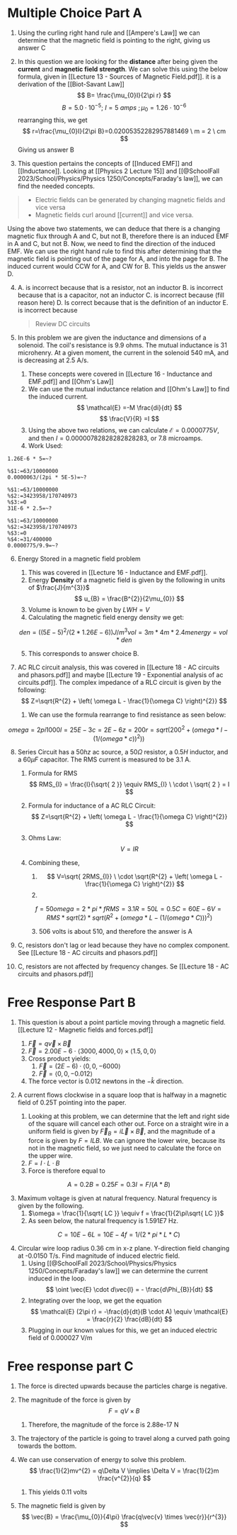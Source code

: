  # Multiple Choice Part A 
1. Using the curling right hand rule and [[Ampere's Law]] we can determine that the magnetic field is pointing to the right, giving us answer C
2. In this question we are looking for the **distance** after being given the **current** and **magnetic field strength**. We can solve this using the below formula, given in [[Lecture 13 - Sources of Magnetic Field.pdf]]. it is a derivation of the [[Biot-Savant Law]]
$$
B= \frac{\mu_{0}I}{2\pi r}
$$
$$
B = 5.0 \cdot 10^{-5};\ I = 5 \ amps\ ; \mu_{0}= 1.26 \cdot 10^{-6}
$$
rearranging this, we get
$$
r=\frac{\mu_{0}I}{2\pi B}=0.02005352282957881469 \ m = 2 \ cm
$$
Giving us answer B

3. This question pertains the concepts of [[Induced EMF]] and [[Inductance]]. Looking at [[Physics 2 Lecture 15]] and [[@SchoolFall 2023/School/Physics/Physics 1250/Concepts/Faraday's law]], we can find the needed concepts.
> - Electric fields can be generated by changing magnetic fields and vice versa
> -  Magnetic fields curl around [[current]] and vice versa. 

Using the above two statements, we can deduce that there is a changing magnetic flux through A and C, but not B, therefore there is an induced EMF in A and C, but not B. Now, we need to find the direction of the induced EMF.  We can use the right hand rule to find this after determining that the magnetic field is pointing out of the page for A, and into the page for B. The induced current would CCW for A, and CW for B. This yields us the answer D.

4. 
	 A. is incorrect because that is a resistor, not an inductor
	 B. is incorrect because that is a capacitor, not an inductor
	 C. is incorrect because (fill reason here)
	 D. Is correct because that is the definition of an inductor
	 E. is incorrect because
	 
   
   > Review DC circuits

5. In this problem we are given the inductance and dimensions of a solenoid. The coil's resistance is 9.9 ohms. The mutual inductance is 31 microhenry. At a given moment, the current in the solenoid 540 mA, and is decreasing at 2.5 A/s. 
	1. These concepts were covered in [[Lecture 16 - Inductance and EMF.pdf]] and [[Ohm's Law]]
	2. We can use the mutual inductance relation and [[Ohm's Law]] to find the induced current.$$
\mathcal{E} =-M \frac{di}{dt}
$$		$$
\frac{V}{R} =I
$$
	3.  Using the above two relations, we can calculate $\mathcal{E} = 0.0000775V$, and then $I=0.00000782828282828283$, or 7.8 microamps. 
	4. Work Used: 
```mathpad
1.26E-6 * 5=~?
```
```mathpad
%$1:=63/10000000
0.0000063/(2pi * 5E-5)=~?
```
```mathpad
%$1:=63/10000000
%$2:=3423958/170740973
%$3:=0
31E-6 * 2.5=~?
```
```mathpad
%$1:=63/10000000
%$2:=3423958/170740973
%$3:=0
%$4:=31/400000
0.0000775/9.9=~?
```


6. Energy Stored in a magnetic field problem
	1. This was covered in [[Lecture 16 - Inductance and EMF.pdf]]. 
	2. Energy **Density** of a magnetic field is given by the following in units of $\frac{J}{m^{3}}$ $$
u_{B} = \frac{B^{2}}{2\mu_{0}}
$$
	3. Volume is known to be given by $LWH=V$
	4. Calculating the magnetic field energy density we get: 
	```math
		den= ((5E-5)^2/(2 * 1.26E-6)) J/m^3
		vol= 3m * 4m * 2.4m
		energy = vol * den
	```

	5. This corresponds to answer choice B. 

7. AC RLC circuit analysis, this was covered in [[Lecture 18 - AC circuits and phasors.pdf]] and maybe [[Lecture 19 - Exponential analysis of ac circuits.pdf]]. The complex impedance of a RLC circuit is given by the following: $$
Z=\sqrt{R^{2} + \left( \omega L - \frac{1}{\omega C} \right)^{2}}
$$

	1.  We can use the formula rearrange to find resistance as seen below: 
```math
omega = 2 pi 1000 
l=25E-3
c=2E-6
z=200
r=sqrt(200^2  + (omega * l - (1/(omega * c))^2))
```


8. Series Circuit has a $50hz$ ac source, a $50\Omega$ resistor, a $0.5H$ inductor, and a $60\mu F$ capacitor. The RMS current is measured to be 3.1 A. 
	1. Formula for RMS $$
	  RMS_{I} = \frac{I}{\sqrt{ 2 }} \equiv RMS_{I} \ \cdot \ \sqrt{ 2 } = I
$$
	2.  Formula for inductance of a AC RLC Circuit:$$
Z=\sqrt{R^{2} + \left( \omega L - \frac{1}{\omega C} \right)^{2}}
$$
	3. Ohms Law: $$
V=IR
$$
	4. Combining these,
		1. $$
V=\sqrt{ 2RMS_{I}}  \ \cdot \sqrt{R^{2} + \left( \omega L - \frac{1}{\omega C} \right)^{2}}
$$
		2. 
		```math
		f=50 
		omega = 2 * pi * f
		RMS = 3.1 
		R = 50 
		L = 0.5 
		C = 60E-6 
		V =RMS * sqrt(2) * sqrt(R^2 + (omega*L-(1/(omega*C)))^2)
 		```

		3. 506 volts is about 510, and therefore the answer is A


9. C, resistors don't lag or lead because they have no complex component. See [[Lecture 18 - AC circuits and phasors.pdf]]

10. C, resistors are not affected by frequency changes. Se [[Lecture 18 - AC circuits and phasors.pdf]]

# Free Response Part B

1. This question is about a point particle moving through a magnetic field.  [[Lecture 12 - Magnetic fields and forces.pdf]] 
	1. $\vec{F} = q\vec{v} \times \vec{B}$
	2. $\vec{F} = 2.00E-6 \ \cdot \ \langle 3000, 4000,0 \rangle \times \langle 1.5,0,0 \rangle$
	3. Cross product yields: 
		1. $\vec{F}=(2E-6) \cdot \langle 0,0,-6000 \rangle$
		2. $\vec{F} = \langle 0,0,-0.012 \rangle$
	4. The force vector is 0.012 newtons in the $-\hat{k}$ direction. 


2. A current flows clockwise in a square loop that is halfway in a magnetic field of 0.25T pointing into the paper. 
	1. Looking at this problem, we can determine that the left and right side of the square will cancel each other out. Force on a straight wire in a uniform field is given by $\vec{F}_{B} = i\vec{L} \times \vec{B}$, and the magnitude of a force is given by $F=ILB$. We can ignore the lower wire, because its not in the magnetic field, so we just need to calculate the force on the upper wire. 
	2. $F=I\cdot L \cdot B$
	3. Force is therefore equal to 
```math
A = 0.2
B = 0.25
F = 0.3
I = F/(A * B )
```

3. Maximum voltage is given at natural frequency. Natural frequency is given by the following. 
	1. $\omega = \frac{1}{\sqrt{ LC }} \equiv f = \frac{1}{2\pi\sqrt{ LC }}$
	2. As seen below, the natural frequency is $1.591E7$ Hz.  
```math
C = 10E-6
L = 10E-4
f=1/(2 * pi * L * C)
```

4. Circular wire loop radius 0.36 cm in x-z plane. Y-direction field changing at -0.0150 T/s. Find magnitude of induced electric field. 
	1. Using [[@SchoolFall 2023/School/Physics/Physics 1250/Concepts/Faraday's law]] we can determine the current induced in the loop.$$
\oint \vec{E} \cdot d\vec{l} = - \frac{d\Phi_{B}}{dt}
$$
	2. Integrating over the loop, we get the equation  $$
\mathcal{E} (2\pi r) = -\frac{d}{dt}(B \cdot A) \equiv \mathcal{E} = \frac{r}{2} \frac{dB}{dt}
$$
	3. Plugging in our known values for this, we get an induced electric field of 0.000027 V/m


# Free response part C

1.  The force is directed upwards because the particles charge is negative.
2. The magnitude of the force is given by $$
F = qV \times B
$$
	1. Therefore, the magnitude of the force is 2.88e-17 N

3. The trajectory of the particle is going to travel along a curved path going towards the bottom. 
4. We can use conservation of energy to solve this problem. $$
\frac{1}{2}mv^{2} = q\Delta V \implies \Delta V = \frac{1}{2}m \frac{v^{2}}{q}
$$
	1. This yields 0.11 volts

5. The magnetic field is given by $$
\vec{B} = \frac{\mu_{0}}{4\pi} \frac{q\vec{v} \times \vec{r}}{r^{3}}
$$



